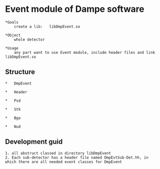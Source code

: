 
#   Event module of Dampe software

    *Goals
        create a lib:   libDmpEvent.so

    *Object
        whole detector

    *Usage
        any part want to use Event module, include header files and link libDmpEvent.so

##  Structure

    *   DmpEvent

    *   Header

    *   Psd

    *   Stk

    *   Bgo

    *   Nud

##  Development guid

    1. all abstruct classed in directory libDmpEvent
    2. Each sub-detector has a header file named DmpEvtSub-Det.hh, in which there are all needed event classes for DmpEvent 

